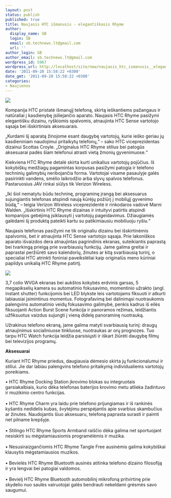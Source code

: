 ```yaml
---
layout: post
status: publish
published: true
title: Naujasis HTC išmanusis - elegantiškasis Rhyme
author:
  display_name: SB
  login: SB
  email: sb.technews.lt@gmail.com
  url: ''
author_login: SB
author_email: sb.technews.lt@gmail.com
wordpress_id: 5967
wordpress_url: http://localhost/site/new/naujasis_htc_ismanusis__elegantiskasis_rhyme/
date: '2011-09-20 15:58:22 +0300'
date_gmt: '2011-09-20 15:58:22 +0300'
categories:
- Naujienos
---
```

<div class="imgright"><img src="http://technews.lt/upload/HTC Rhyme_3V_Plum.jpg"  /></div>
<p>Kompanija HTC pristatė išmanųjį telefoną, skirtą ieškantiems pažangaus ir natūraliai į kasdienybę įsiliejančio aparato. Naujasis HTC Rhyme pasižymi elegantišku dizainu, ryškiomis spalvomis, atnaujinta HTC Sense vartotojo sąsaja bei išskirtiniais aksesuarais.</p>
<p>„Kurdami šį aparatą žinojome esant daugybę vartotojų, kurie ieško geriau jų kasdieniniam naudojimui pritaikytų telefonų,“ – sako HTC viceprezidentas dizainui Scottas Croyle. „Originalus HTC Rhyme stilius bei patogūs aksesuarai padės šiam telefonui atrasti vietą žmonių gyvenimuose.“ </p>
<p>Kiekviena HTC Rhyme detalė skirta kurti unikalius vartotojų pojūčius. Iš kokybiškų medžiagų pagamintas korpusas pasižymi patogia ir telefono techninių galimybių neribojančia forma. Vartotojai visame pasaulyje galės pasirinkti vandens, smėlio laikrodžio arba slyvų spalvos telefonus. Pastaruosius JAV rinkai siūlys tik Verizon Wireless.</p>
<p>„Iki šiol nematytu būdu techninę, programinę įrangą bei aksesuarus sujungiantis telefonas atspindi naują kūrėjų požiūrį į mobilųjį gyvenimo būdą,“ – teigia Verizon Wireless viceprezidentė ir rinkodaros vadovė Marni Walden. „Išskirtinis HTC Rhyme dizainas ir intuityvi patirtis atspindi kompanijos gebėjimą įsiklausyti į vartotojų pageidavimus. Džiaugiamės galėdami šį produktą pateikti kartu su patikimiausiu mobiliuoju ryšiu.“</p>
<p>Naujasis telefonas pasižymi ne tik originaliu dizainu bei išskirtinėmis spalvomis, bet ir atnaujinta HTC Sense vartotojo sąsaja. Prie lakoniškos aparato išvaizdos dera atnaujintas pagrindinis ekranas, suteikiantis paprastą bei tvarkingą prieigą prie svarbiausių funkcijų. Jame galima greitai ir paprastai peržiūrėti savo kalendorių, žinutes ar kitą svarbiausią turinį, o specialiai HTC atrinkti foniniai paveikslėliai kaip originalūs meno kūriniai papildys unikalią HTC Rhyme patirtį. </p>
<p><img src="http://technews.lt/upload/HTC Rhyme w accessories.jpg" /></p>
<p>3,7 colio WVGA ekranas bei aukštos kokybės erdvinis garsas, 5 megapikselių kamera su automatinio fokusavimo, momentinio užrakto (angl. instant shutter) funkcijomis bei LED blykste leis vartotojams fiksuoti ir atkurti labiausiai įsimintinus momentus. Fotografavimą bei dalinimąsi nuotraukomis palengvins automatinio veidų fokusavimo galimybė, penkis kadrus iš eilės fiksuojanti Action Burst Scene funkcija ir panoramos režimas, leidžiantis užfiksuotus vaizdus sujungti į vieną didelę panoraminę nuotrauką.</p>
<p>Užrakinus telefono ekraną, jame galima matyti svarbiausią turinį: draugų atnaujinimus socialiniuose tinkluose, nuotraukas ar orų prognozes. Tuo tarpu HTC Watch funkcija leidžia parsisiųsti ir iškart žiūrėti daugybę filmų bei televizijos programų.</p>
<p><b>Aksesuarai</b></p>
<p>Kuriant HTC Rhyme priedus, daugiausia dėmesio skirta jų funkcionalumui ir stiliui. Jie dar labiau palengvins telefono pritaikymą individualiems vartotojų poreikiams. </p>
<p>• HTC Rhyme Docking Station įkrovimo blokas su integruotais garsiakalbiais, kurio dėka telefonas baterijos krovimo metu atlieka žadintuvo ir muzikinio centro funkcijas.<br />
<br />• HTC Rhyme Charm yra laidu prie telefono prijungiamas ir iš rankinės kyšantis nedidelis kubas, švytėjimu perspėjantis apie svarbius skambučius ar žinutes. Naudojantis šiuo aksesuaru, telefoną paprasta surasti ir paimti net pilname krepšyje.<br />
<br />• Stilingo HTC Rhyme Sports Armband raiščio dėka galima net sportuojant nesiskirti su mėgstamiausiomis programėlėmis ir muzika.<br />
<br />• Nesusiraizgančiomis HTC Rhyme Tangle Free ausinėmis galima kokybiškai klausytis mėgstamiausios muzikos.<br />
<br />• Bevielės HTC Rhyme Bluetooth ausinės atitinka telefono dizaino filosofiją ir yra lengvai bei patogiai valdomos.<br />
<br />• Bevielį HTC Rhyme Bluetooth automobilinį mikrofoną pritvirtinę prie skydelio nuo saulės vairuotojai galės bendrauti nekeldami grėsmės savo saugumui. </p>
